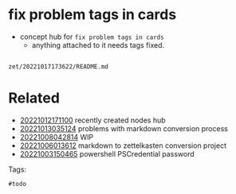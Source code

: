 # fix problem tags in cards

- concept hub for `fix problem tags in cards`
  - anything attached to it needs tags fixed.

```
```

` zet/20221017173622/README.md `

# Related

- [20221012171100](/zet/20221012171100/README.md) recently created nodes hub
- [20221013035124](/zet/20221013035124/README.md) problems with markdown conversion process
- [20221008042814](/zet/20221008042814/README.md) WIP
- [20221006013612](/zet/20221006013612/README.md) markdown to zettelkasten conversion project
- [20221003150465](/zet/20221003150465/README.md) powershell PSCredential password

Tags:

    #todo
